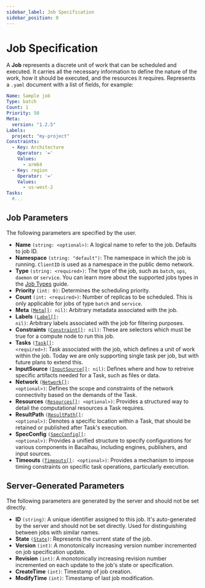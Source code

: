 ```yaml
---
sidebar_label: Job Specification
sidebar_position: 0
---
```


# Job Specification

A **Job** represents a discrete unit of work that can be scheduled and executed. It carries all the necessary information to define the nature of the work, how it should be executed, and the resources it requires. Represents a `.yaml` document with a list of fields, for example:

```yaml
Name: Sample job
Type: batch
Count: 1
Priority: 50
Meta:
  version: "1.2.5"
Labels:
  project: "my-project"
Constraints:
  - Key: Architecture
    Operator: '='
    Values:
      - arm64
  - Key: region
    Operator: '='
    Values:
      - us-west-2
Tasks:
  #...
```

## Job Parameters
The following parameters are specified by the user.

- **Name** `(string: <optional>)`: A logical name to refer to the job. Defaults to job ID.
- **Namespace** `(string: "default")`: The namespace in which the job is running. `ClientID` is used as a namespace in the public demo network.
- **Type** `(string: <required>)`: The type of the job, such as `batch`, `ops`, `daemon` or `service`. You can learn more about the supported jobs types in the [Job Types](/topic-guides/job-types) guide.
- **Priority** `(int: 0)`: Determines the scheduling priority.
- **Count** `(int: <required>)`: Number of replicas to be scheduled. This is only applicable for jobs of type `batch` and `service`.
- **Meta** <code>(<a href="../job-specification/meta">Meta[]</a>: nil)</code>: Arbitrary metadata associated with the job.
- **Labels** <code>(<a href="./label">Label[]</a>: nil)</code>: Arbitrary labels associated with the job for filtering purposes.
- **Constraints** <code>(<a href="./constraint">Constraint[]</a>: nil)</code>: These are selectors which must be true for a compute node to run this job.
- **Tasks** <code>(<a href="./task">Task[]</a>: \<required>\)</code>: Task associated with the job, which defines a unit of work within the job. Today we are only supporting single task per job, but with future plans to extend this.
- **InputSource** <code>(<a href="./input-source">InputSource[]</a>: nil)</code>: Defines where and how to retreive specific artifacts needed for a Task, such as files or data.
- **Network** <code>(<a href="./network">Network[]</a>: \<optional>\)</code>: Defines the scope and constraints of the network connectivity based on the demands of the Task.
- **Resources** <code>(<a href="./resources">Resources[]</a>: \<optional>\)</code>: Provides a structured way to detail the computational resources a Task requires.
- **ResultPath** <code>(<a href="./result-path">ResultPath[]</a>: \<optional>\)</code>: Denotes a specific location within a Task, that should be retained or published after Task's execution.
- **SpecConfig** <code>(<a href="./spec-config">SpecConfig[]</a>: \<optional>\)</code>: Provides a unified structure to specify configurations for various components in Bacalhau, including engines, publishers, and input sources.
- **Timeouts** <code>(<a href="./timeouts">Timeouts[]</a>: \<optional>\)</code>: Provides a mechanism to impose timing constraints on specific task operations, particularly execution.

## Server-Generated Parameters
The following parameters are generated by the server and should not be set directly.
- **ID** `(string)`: A unique identifier assigned to this job. It's auto-generated by the server and should not be set directly. Used for distinguishing between jobs with similar names.
- **State** <code>(<a href="./state">State</a>)</code>: Represents the current state of the job.
- **Version** `(int)`: A monotonically increasing version number incremented on job specification update.
- **Revision** `(int)`: A monotonically increasing revision number incremented on each update to the job's state or specification.
- **CreateTime** `(int)`: Timestamp of job creation.
- **ModifyTime** `(int)`: Timestamp of last job modification.